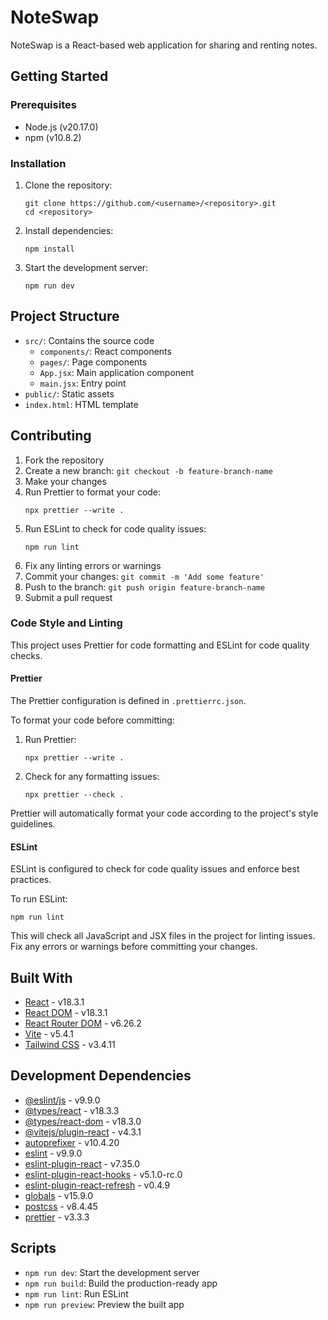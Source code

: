 # NoteSwap

NoteSwap is a React-based web application for sharing and renting notes.

## Getting Started

### Prerequisites

-   Node.js (v20.17.0)
-   npm (v10.8.2)

### Installation

1. Clone the repository:

    ```
    git clone https://github.com/<username>/<repository>.git
    cd <repository>
    ```

2. Install dependencies:

    ```
    npm install
    ```

3. Start the development server:
    ```
    npm run dev
    ```

## Project Structure

-   `src/`: Contains the source code
    -   `components/`: React components
    -   `pages/`: Page components
    -   `App.jsx`: Main application component
    -   `main.jsx`: Entry point
-   `public/`: Static assets
-   `index.html`: HTML template

## Contributing

1. Fork the repository
2. Create a new branch: `git checkout -b feature-branch-name`
3. Make your changes
4. Run Prettier to format your code:
    ```
    npx prettier --write .
    ```
5. Run ESLint to check for code quality issues:
    ```
    npm run lint
    ```
6. Fix any linting errors or warnings
7. Commit your changes: `git commit -m 'Add some feature'`
8. Push to the branch: `git push origin feature-branch-name`
9. Submit a pull request

### Code Style and Linting

This project uses Prettier for code formatting and ESLint for code quality checks.

#### Prettier

The Prettier configuration is defined in `.prettierrc.json`.

To format your code before committing:

1. Run Prettier:

    ```
    npx prettier --write .
    ```

2. Check for any formatting issues:
    ```
    npx prettier --check .
    ```

Prettier will automatically format your code according to the project's style guidelines.

#### ESLint

ESLint is configured to check for code quality issues and enforce best practices.

To run ESLint:

```
npm run lint
```

This will check all JavaScript and JSX files in the project for linting issues. Fix any errors or warnings before committing your changes.

## Built With

-   [React](https://reactjs.org/) - v18.3.1
-   [React DOM](https://reactjs.org/docs/react-dom.html) - v18.3.1
-   [React Router DOM](https://reactrouter.com/) - v6.26.2
-   [Vite](https://vitejs.dev/) - v5.4.1
-   [Tailwind CSS](https://tailwindcss.com/) - v3.4.11

## Development Dependencies

-   [@eslint/js](https://eslint.org/) - v9.9.0
-   [@types/react](https://www.npmjs.com/package/@types/react) - v18.3.3
-   [@types/react-dom](https://www.npmjs.com/package/@types/react-dom) - v18.3.0
-   [@vitejs/plugin-react](https://github.com/vitejs/vite-plugin-react) - v4.3.1
-   [autoprefixer](https://github.com/postcss/autoprefixer) - v10.4.20
-   [eslint](https://eslint.org/) - v9.9.0
-   [eslint-plugin-react](https://github.com/jsx-eslint/eslint-plugin-react) - v7.35.0
-   [eslint-plugin-react-hooks](https://www.npmjs.com/package/eslint-plugin-react-hooks) - v5.1.0-rc.0
-   [eslint-plugin-react-refresh](https://github.com/ArnaudBarre/eslint-plugin-react-refresh) - v0.4.9
-   [globals](https://github.com/sindresorhus/globals) - v15.9.0
-   [postcss](https://postcss.org/) - v8.4.45
-   [prettier](https://prettier.io/) - v3.3.3

## Scripts

-   `npm run dev`: Start the development server
-   `npm run build`: Build the production-ready app
-   `npm run lint`: Run ESLint
-   `npm run preview`: Preview the built app

